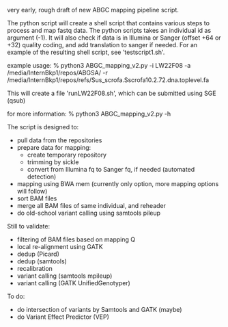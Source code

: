 very early, rough draft of new ABGC mapping pipeline script.

The python script will create a shell script that contains various steps to process and map fastq data. The python scripts takes an individual id as argument (-1). It will also check if data is in Illumina or Sanger (offset +64 or +32) quality coding, and add translation to sanger if needed. For an example of the resulting shell script, see 'testscript1.sh'. 

example usage:
% python3 ABGC_mapping_v2.py -i LW22F08 -a /media/InternBkp1/repos/ABGSA/ -r /media/InternBkp1/repos/refs/Sus_scrofa.Sscrofa10.2.72.dna.toplevel.fa

This will create a file 'runLW22F08.sh', which can be submitted using SGE (qsub)

for more information:
% python3 ABGC_mapping_v2.py -h

The script is designed to:
- pull data from the repositories
- prepare data for mapping:
  * create temporary repository
  * trimming by sickle
  * convert from Illumina fq to Sanger fq, if needed (automated detection)
- mapping using BWA mem (currently only option, more mapping options will follow)
- sort BAM files
- merge all BAM files of same individual, and reheader
- do old-school variant calling using samtools pileup

Still to validate:
  * filtering of BAM files based on mapping Q
  * local re-alignment using GATK
  * dedup (Picard)
  * dedup (samtools)
  * recalibration
  * variant calling (samtools mpileup)
  * variant calling (GATK UnifiedGenotyper)

To do:
  * do intersection of variants by Samtools and GATK (maybe)
  * do Variant Effect Predictor (VEP)


